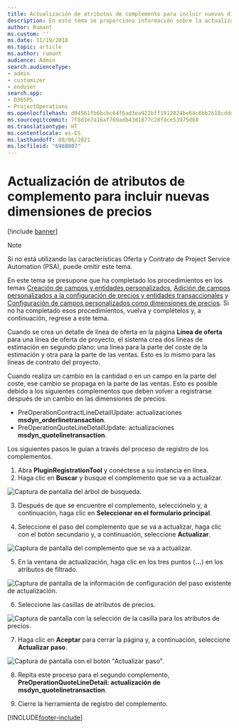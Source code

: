 ```yaml
---
title: Actualización de atributos de complemento para incluir nuevas dimensiones de precios
description: En este tema se proporciona información sobre la actualización de los atributos del complemento para las dimensiones de precios.
author: Rumant
ms.custom: ''
ms.date: 11/19/2018
ms.topic: article
ms.author: rumant
audience: Admin
search.audienceType:
- admin
- customizer
- enduser
search.app:
- D365PS
- ProjectOperations
ms.openlocfilehash: d04561fb6bcbc64f6ad3ea922bff1912824be64c6bb2b18cddd95e9b1b5c7850
ms.sourcegitcommit: 7f8d1e7a16af769adb43d1877c28fdce53975db8
ms.translationtype: HT
ms.contentlocale: es-ES
ms.lasthandoff: 08/06/2021
ms.locfileid: "6988807"
---
```

# <a name="update-plug-in-attributes-to-include-new-pricing-dimensions"></a>Actualización de atributos de complemento para incluir nuevas dimensiones de precios

[!include [banner](../includes/psa-now-project-operations.md)]

> [!NOTE]
> Si no está utilizando las características Oferta y Contrato de Project Service Automation (PSA), puede omitir este tema.

En este tema se presupone que ha completado los procedimientos en los temas [Creación de campos y entidades personalizados](create-custom-fields-entities.md), [Adición de campos personalizados a la configuración de precios y entidades transaccionales](field-references.md) y [Configuración de campos personalizados como dimensiones de precios](set-up-pricing-dimensions.md). Si no ha completado esos procedimientos, vuelva y complételos y, a continuación, regrese a este tema.

Cuando se crea un detalle de línea de oferta en la página **Línea de oferta** para una línea de oferta de proyecto, el sistema crea dos líneas de estimación en segundo plano: una línea para la parte del coste de la estimación y otra para la parte de las ventas. Esto es lo mismo para las líneas de contrato del proyecto.

Cuando realiza un cambio en la cantidad o en un campo en la parte del coste, ese cambio se propaga en la parte de las ventas. Esto es posible debido a los siguientes complementos que deben volver a registrarse después de un cambio en las dimensiones de precios.

- PreOperationContractLineDetailUpdate: actualizaciones **msdyn_orderlinetransaction**.
- PreOperationQuoteLineDetailUpdate: actualizaciones **msdyn_quotelinetransaction**.

Los siguientes pasos le guían a través del proceso de registro de los complementos.

1. Abra **PluginRegistrationTool** y conéctese a su instancia en línea.
2. Haga clic en **Buscar** y busque el complemento que se va a actualizar.

 ![Captura de pantalla del árbol de búsqueda.](media/PRT-1.png)

3. Después de que se encuentre el complemento, selecciónelo y, a continuación, haga clic en **Seleccionar en el formulario principal**.

4. Seleccione el paso del complemento que se va a actualizar, haga clic con el botón secundario y, a continuación, seleccione **Actualizar**.

 ![Captura de pantalla del complemento que se va a actualizar.](media/PRT-2.png)
 
5. En la ventana de actualización, haga clic en los tres puntos (**...**) en los atributos de filtrado.

 ![Captura de pantalla de la información de configuración del paso existente de actualización.](media/PRT-3.png)
 
6. Seleccione las casillas de atributos de precios.

 ![Captura de pantalla con la selección de la casilla para los atributos de precios.](media/PRT-4.png)

7. Haga clic en **Aceptar** para cerrar la página y, a continuación, seleccione **Actualizar paso**.

 ![Captura de pantalla con el botón "Actualizar paso".](media/PRT-5.png)
 
8. Repita este proceso para el segundo complemento, **PreOperationQuoteLineDetail: actualización de msdyn_quotelinetransaction**.

9. Cierre la herramienta de registro del complemento.



[!INCLUDE[footer-include](../includes/footer-banner.md)]